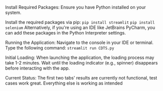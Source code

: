 Install Required Packages:
Ensure you have Python installed on your system.

Install the required packages via pip:
`pip install streamlit`
`pip install selenium`
Alternatively, if you're using an IDE like JetBrains PyCharm, you can add these packages in the Python Interpreter settings.

Running the Application:
Navigate to the console in your IDE or terminal.
Type the following command:
`streamlit run CDTS.py`

Initial Loading:
When launching the application, the loading process may take 1-2 minutes.
Wait until the loading indicator (e.g., spinner) disappears before interacting with the app.

Current Status:
The first two tabs' results are currently not functional, test cases work great.
Everything else is working as intended
